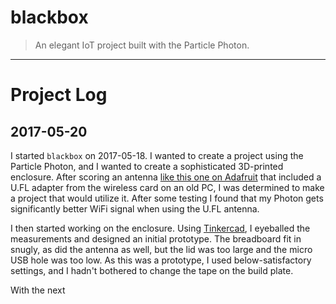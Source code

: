 # blackbox
> An elegant IoT project built with the Particle Photon.
-------------------------------------------------------
# Project Log

## 2017-05-20
I started `blackbox` on 2017-05-18. I wanted to create a project using the
Particle Photon, and I wanted to create a sophisticated 3D-printed enclosure.
After scoring an antenna
[like this one on Adafruit](https://www.adafruit.com/product/944) that included
a U.FL adapter from the wireless card on an old PC, I was determined to make
a project that would utilize it. After some testing I found that my Photon gets
significantly better WiFi signal when using the U.FL antenna.

I then started working on the enclosure.
Using [Tinkercad](https://tinkercad.com), I eyeballed the measurements and
designed an initial prototype. The breadboard fit in snugly, as did the antenna
as well, but the lid was too large and the micro USB hole was too low.
As this was a prototype, I used below-satisfactory settings, and I hadn't
bothered to change the tape on the build plate.

With the next
